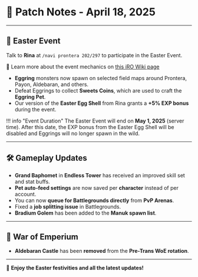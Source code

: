 # 🐣 **Patch Notes - April 18, 2025**

---

## 🌸 **Easter Event**

Talk to **Rina** at `/navi prontera 202/297` to participate in the Easter Event.

📖 Learn more about the event mechanics on [this iRO Wiki page](https://irowiki.org/wiki/Easter_Event_(2010/04/01)_~_(2010/04/20))

- **Eggring** monsters now spawn on selected field maps around Prontera, Payon, Aldebaran, and others.  
- Defeat Eggrings to collect **Sweets Coins**, which are used to craft the **Eggring Pet**.  
- Our version of the **Easter Egg Shell** from Rina grants a **+5% EXP bonus** during the event.

!!! info "Event Duration"
    The Easter Event will end on **May 1, 2025** (server time). After this date, the EXP bonus from the Easter Egg Shell will be disabled and Eggrings will no longer spawn in the wild.

---

## 🛠️ **Gameplay Updates**

- **Grand Baphomet** in **Endless Tower** has received an improved skill set and stat buffs.  
- **Pet auto-feed settings** are now saved per **character** instead of per account.  
- You can now **queue for Battlegrounds directly** from **PvP Arenas**.  
- Fixed a **job splitting issue** in Battlegrounds.  
- **Bradium Golem** has been added to the **Manuk spawn list**.

---

## 🏰 **War of Emperium**

- **Aldebaran Castle** has been **removed** from the **Pre-Trans WoE rotation**.

---

🎉 **Enjoy the Easter festivities and all the latest updates!**
